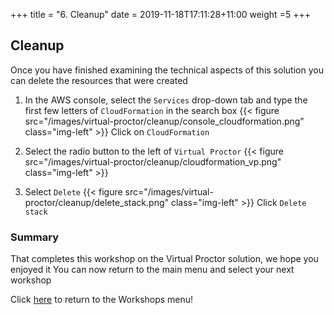 +++
title = "6. Cleanup"
date = 2019-11-18T17:11:28+11:00
weight =5
+++

## Cleanup
Once you have finished examining the technical aspects of this solution you can delete the resources that were created

1.	In the AWS console, select the `Services` drop-down tab and type the first few letters of `CloudFormation` in the search box
{{< figure src="/images/virtual-proctor/cleanup/console_cloudformation.png" class="img-left" >}}
Click on `CloudFormation`

2.	Select the radio button to the left of `Virtual Proctor`
{{< figure src="/images/virtual-proctor/cleanup/cloudformation_vp.png" class="img-left" >}}

3.	Select `Delete`
{{< figure src="/images/virtual-proctor/cleanup/delete_stack.png" class="img-left" >}}
Click `Delete stack`

### Summary
That completes this workshop on the Virtual Proctor solution, we hope you enjoyed it
You can now return to the main menu and select your next workshop

Click [here](../../) to return to the Workshops menu!